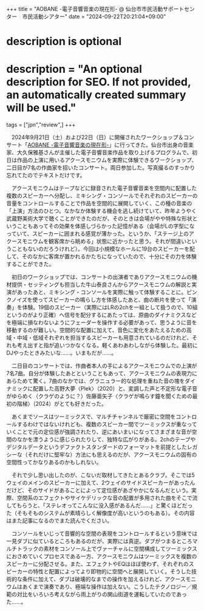 +++
title = "AOBANE -電子音響音楽の現在形- @ 仙台市市民活動サポートセンター　市民活動シアター"
date = "2024-09-22T20:21:04+09:00"

#
# description is optional
#
# description = "An optional description for SEO. If not provided, an automatically created summary will be used."

tags = ["jpn","review",]
+++

　2024年9月21日（土）および22日（日）に開催されたワークショップ＆コンサート「[AOBANE -電子音響音楽の現在形-](https://motokiohkubo.net/event/aobane/)」に行ってきた。仙台市出身の音楽家、大久保雅基さんが主催した電子音響音楽作品を取り上げるプログラムで、初日は作品の上演に用いるアクースモニウムを実際に体験できるワークショップ、二日目が7名の作曲家を招いたコンサート。両日参加した。写真撮るのすっかり忘れてたのでテキストだけです。

　アクースモニウムはテープなどに録音された電子音響音楽を空間内に配置した複数のスピーカーへ分配し、ミキシング・コンソールでそれぞれのスピーカーの音量をコントロールすることで作品を空間的に展開していく、この種の音楽の「上演」方法のひとつ。なかなか体験する機会を逃し続けていて、昨年ようやく武蔵野美術大学で聴くことができたのだが、そのときは会場がやや特殊な形状ということもあってその効果を体感しづらかった記憶がある（会場がLの字型になっていて、スピーカーに囲まれる感覚が薄かった。というか、「ステージ上のアクースモニウムを観客席から眺める」状態に近かったと思う。それが間違いということもないのだろうけれど）。今回は小規模なホールに19台のスピーカーを配して、そのなかに客席が置かれるかたちになっていたので、十分にその力を体験することができた。

　初日のワークショップでは、コンサートの出演者でありアクースモニウムの機材提供・セッティングも担当した牛山泰良さんからアクースモニウムの解説と実演があったあと、ミキシング・コンソールを実際に触って体験することに。ピンクノイズを使ってスピーカーの鳴らし方を体感したあと、曲の断片を使って「演奏」を体験。19個のスピーカー（実際にはLRの2chを一組として扱うので、10組というのがより正確）へ信号を配分するにあたっては、原曲のダイナミクスなどを極端に損なわないようにフェーダーを操作する必要があって、思うように音を移動するのが難しい。空間的な配置に加えて、音色に変化をあたえるための高域・中域・低域それぞれを担当するスピーカーも用意されているのだけれど、それも考え出すと指が追いつかなくなる。軽くあわあわしながら体験した。最初にDJやったときみたいな……。いまもだが……。

　二日目のコンサートでは、作曲者本人の手によるアクースモニウムでの上演が7名7曲。自分が体験したあとということもあって、アクースモニウムの表現力にあらためて驚く。7曲のなかでは、グラニュラー的な処理を重ねた音の塊をダイナミックに配置した高野大夢〈Plek〉（2020）と、変調した声と不定形な電子音がゆらめく（クラゲのように？）佐藤亜矢子〈クラゲが鳴らす鐘を聞くための最初の階梯〉（2024）がとても好きだった。

　あくまでソースはツーミックスで、マルチチャンネルで厳密に空間をコントロールするわけではないけれども、複数のスピーカー間でツーミックスが重なっていくことで元の定位感が強調されたり、逆にあいまいになってさまざまな音が空間のなかを漂うように感じられたりして、独特な広がりがある。2chのテープやデジタルデータというデファクトスタンダードのフォーマットを前提としたレガシーな（それだけに堅牢な）方法にも思えるのだが、アクースモニウムの固有の空間性ってかなりあるのかもしれない。

　それで少し思い出したのが、こないだ取材してきたとあるクラブ。そこでは5ウェイのメインのスピーカーに加えて、2ウェイのサイドスピーカーがあったんだけど、そのサイドがあることによって定位感があざやかになるんだという。実際、空間系のエフェクトやサイケデリックな音の配置が多用された曲をそこで流してもらうと、「ステレオってこんなに没入感があるんだ……」と驚くほどだった（そもそものシステムが素晴らしく解像度が高いというのもある）。その内容はまた記事になるのでまた読んでください。

　コンソールをいじって音響的な空間の表現をコントロールするという意味では一見ダブに似ているところもあるのだが、実際には真逆。ダブがつまるところマルチトラックの素材をコンソール上でヴァーチャルに空間構成してツーミックスにおさめていくプロセスである一方、アクースモニウムはツーミックスを複数のスピーカーに分配させる。また、エフェクトやEQはほぼ使わず、それぞれのスピーカーの特性と配置によってより即物的に空間へと展開していく。そうした技術的な条件に加えて、ダブは破壊的なまでの操作を加えるけれど、アクースモニウムはあくまで演奏であり、極端な操作は加えない。こうしたテクノロジー／規範の対比をいろいろ考えながら雨上がりの関山街道を運転していたのであった……。
